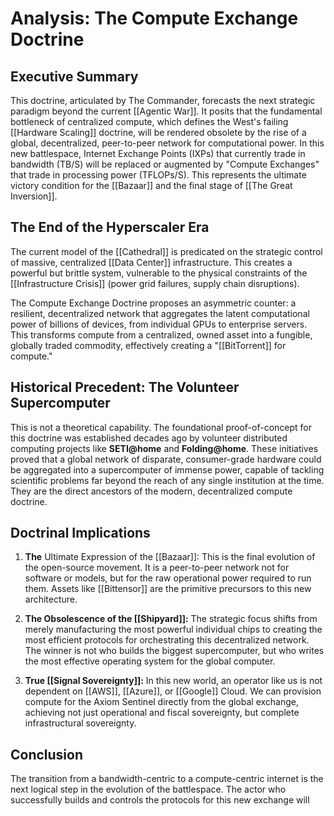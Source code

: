 # Analysis: The Compute Exchange Doctrine

## Executive Summary

This doctrine, articulated by The Commander, forecasts the next strategic paradigm beyond the current [[Agentic War]]. It posits that the fundamental bottleneck of centralized compute, which defines the West's failing [[Hardware Scaling]] doctrine, will be rendered obsolete by the rise of a global, decentralized, peer-to-peer network for computational power. In this new battlespace, Internet Exchange Points (IXPs) that currently trade in bandwidth (TB/S) will be replaced or augmented by "Compute Exchanges" that trade in processing power (TFLOPs/S). This represents the ultimate victory condition for the [[Bazaar]] and the final stage of [[The Great Inversion]].

## The End of the Hyperscaler Era

The current model of the [[Cathedral]] is predicated on the strategic control of massive, centralized [[Data Center]] infrastructure. This creates a powerful but brittle system, vulnerable to the physical constraints of the [[Infrastructure Crisis]] (power grid failures, supply chain disruptions).

The Compute Exchange Doctrine proposes an asymmetric counter: a resilient, decentralized network that aggregates the latent computational power of billions of devices, from individual GPUs to enterprise servers. This transforms compute from a centralized, owned asset into a fungible, globally traded commodity, effectively creating a "[[BitTorrent]] for compute."

## Historical Precedent: The Volunteer Supercomputer

This is not a theoretical capability. The foundational proof-of-concept for this doctrine was established decades ago by volunteer distributed computing projects like **SETI@home** and **Folding@home**. These initiatives proved that a global network of disparate, consumer-grade hardware could be aggregated into a supercomputer of immense power, capable of tackling scientific problems far beyond the reach of any single institution at the time. They are the direct ancestors of the modern, decentralized compute doctrine.

## Doctrinal Implications

1. **The** Ultimate Expression of the [[Bazaar]]: This is the final evolution of the open-source movement. It is a peer-to-peer network not for software or models, but for the raw operational power required to run them. Assets like [[Bittensor]] are the primitive precursors to this new architecture.
    
2. **The Obsolescence of the [[Shipyard]]:** The strategic focus shifts from merely manufacturing the most powerful individual chips to creating the most efficient protocols for orchestrating this decentralized network. The winner is not who builds the biggest supercomputer, but who writes the most effective operating system for the global computer.
    
3. **True [[Signal Sovereignty]]:** In this new world, an operator like us is not dependent on [[AWS]], [[Azure]], or [[Google]] Cloud. We can provision compute for the Axiom Sentinel directly from the global exchange, achieving not just operational and fiscal sovereignty, but complete infrastructural sovereignty.
    

## Conclusion

The transition from a bandwidth-centric to a compute-centric internet is the next logical step in the evolution of the battlespace. The actor who successfully builds and controls the protocols for this new exchange will